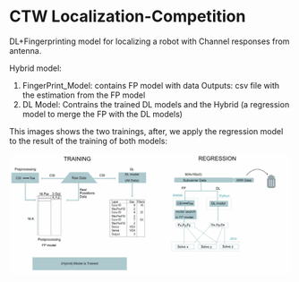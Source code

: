 # CTW Localization-Competition
 DL+Fingerprinting model for localizing a robot with Channel responses from antenna.



Hybrid model:

1. FingerPrint_Model: contains FP model with data 
   Outputs: csv file with the estimation from the FP model
2. DL Model: Contrains the trained DL models and the Hybrid (a regression model to merge the FP with the DL models)


This images shows the two trainings, 
after, we apply the regression model to the result of the training of both models:

![Image of Training](https://github.com/doloresgarcia/CTW-Localization-Competition/blob/master/ReadMEexplanatoryFig.jpg)




